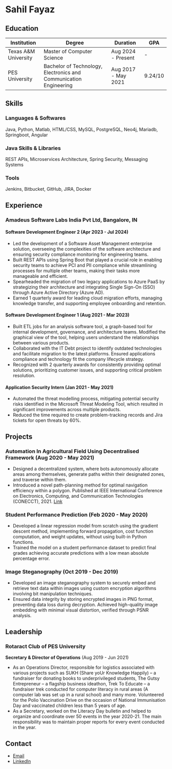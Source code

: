 # Sahil Fayaz

## Education

| Institution | Degree | Duration | GPA |
|-------------|--------|----------|-----|
| Texas A&M University | Master of Computer Science | Aug 2024 - Present | - |
| PES University | Bachelor of Technology, Electronics and Communication Engineering | Aug 2017 - May 2021 | 9.24/10 |

## Skills

### Languages & Softwares
Java, Python, Matlab, HTML/CSS, MySQL, PostgreSQL, Neo4j, Mariadb, Springboot, Angular

### Java Skills & Libraries
REST APIs, Microservices Architecture, Spring Security, Messaging Systems

### Tools
Jenkins, Bitbucket, GitHub, JIRA, Docker

## Experience

### Amadeus Software Labs India Pvt Ltd, Bangalore, IN

#### Software Development Engineer 2 (Apr 2023 - Jul 2024)
- Led the development of a Software Asset Management enterprise solution, overseeing the complexities of the software architecture and ensuring security compliance monitoring for engineering teams.
- Built REST APIs using Spring Boot that played a crucial role in enabling security teams to achieve PCI and PII compliance while streamlining processes for multiple other teams, making their tasks more manageable and efficient.
- Spearheaded the migration of two legacy applications to Azure PaaS by strategizing their architecture and integrating Single Sign-On (SSO) through Azure Active Directory (Azure AD).
- Earned 1 quarterly award for leading cloud migration efforts, managing knowledge transfer, and supporting employee onboarding and retention.

#### Software Development Engineer 1 (Aug 2021 - Mar 2023)
- Built ETL jobs for an analysis software tool, a graph-based tool for internal development, governance, and architecture
teams. Modified the graphical view of the tool, helping users understand the relationships between various products.
- Collaborated with the IT Debt project to identify outdated technologies and facilitate migration to the latest
platforms. Ensured applications compliance and technology fit the company lifecycle strategy.
- Recognized with 2 quarterly awards for consistently providing optimal solutions, prioritizing customer issues, and
supporting critical problem resolution.

#### Application Security Intern (Jan 2021 - May 2021)
- Automated the threat modelling process, mitigating potential security risks identified in the Microsoft Threat Modeling
  Tool, which resulted in significant improvements across multiple products.
- Reduced the time required to create problem-tracking records and Jira tickets for open threats by 60%.

## Projects

### Automation In Agricultural Field Using Decentralised Framework (Aug 2020 - May 2021)
- Designed a decentralized system, where bots autonomously allocate areas among themselves, generate paths within
  their designated zones, and traverse within them.
- Introduced a novel path-planning method for optimal navigation efficiency within a polygon. Published at IEEE
  International Conference on Electronics, Computing, and Communication Technologies (CONECCT), 2021. [Link](https://ieeexplore.ieee.org/document/9622347)

### Student Performance Prediction (Feb 2020 - May 2020)
- Developed a linear regression model from scratch using the gradient descent method, implementing forward
propagation, cost function computation, and weight updates, without using built-in Python functions.
- Trained the model on a student performance dataset to predict final grades achieving accurate predictions with a low
mean absolute percentage error.

### Image Steganography (Oct 2019 - Dec 2019)
- Developed an image steganography system to securely embed and retrieve text data within images using custom
encryption algorithms involving bit manipulation techniques.
- Ensured data integrity by storing encrypted images in PNG format, preventing data loss during decryption. Achieved
high-quality image embedding with minimal visual distortion, verified through PSNR analysis.

## Leadership

### Rotaract Club of PES University

**Secretary & Director of Operations** (Aug 2019 - Jun 2021)
- As an Operations Director, responsible for logistics associated with various projects such as SUKH (Share yoUr Knowledge Happily) – a fundraiser for donating books to underprivileged students, The Gutsy Entrepreneur – a flagship business ideathon, Trek To Educate – a fundraiser trek conducted for computer literacy in rural areas (A computer lab was set up in a rural school) and many more. Volunteered for the Polio Vaccination Drive on the occasion of National Immunisation Day and vaccinated children less than 5 years of age.
- As a Secretary, worked on the Literacy Day bulletin and helped to organize and coordinate over 50 events in the year 2020-21. The main responsibility was to maintain proper reports for every event conducted in the year.

## Contact
- [Email](mailto:sahilf2085@gmail.com)
- [LinkedIn](https://www.linkedin.com/in/sahil-f/)

